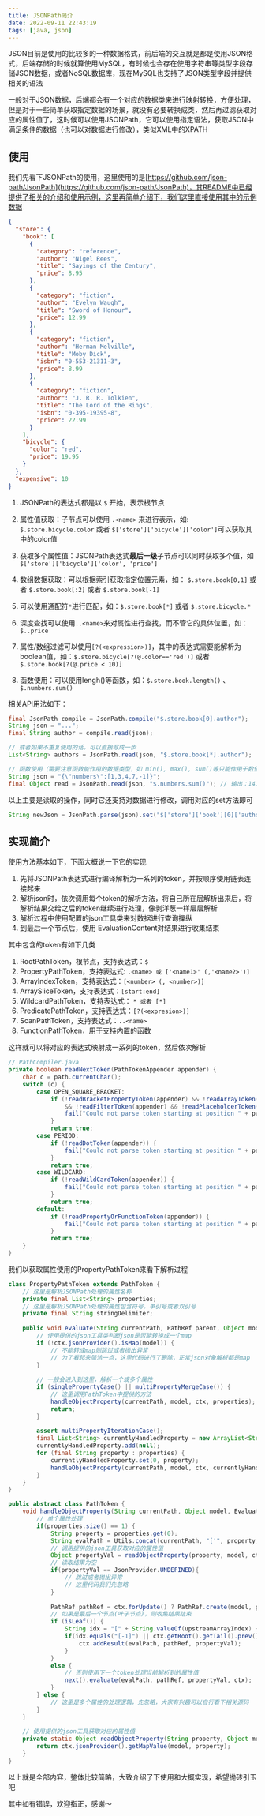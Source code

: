 ```yaml
---
title: JSONPath简介
date: 2022-09-11 22:43:19
tags: [java, json]
---
```


JSON目前是使用的比较多的一种数据格式，前后端的交互就是都是使用JSON格式，后端存储的时候就算使用MySQL，有时候也会存在使用字符串等类型字段存储JSON数据，或者NoSQL数据库，现在MySQL也支持了JSON类型字段并提供相关的语法

一般对于JSON数据，后端都会有一个对应的数据类来进行映射转换，方便处理，但是对于一些简单获取指定数据的场景，就没有必要转换成类，然后再过滤获取对应的属性值了，这时候可以使用JSONPath，它可以使用指定语法，获取JSON中满足条件的数据（也可以对数据进行修改），类似XML中的XPATH

<!-- more -->

## 使用

我们先看下JSONPath的使用，这里使用的是[https://github.com/json-path/JsonPath](https://github.com/json-path/JsonPath)，其README中已经提供了相关的介绍和使用示例，这里再简单介绍下，我们这里直接使用其中的示例数据

```json
{
  "store": {
    "book": [
      {
        "category": "reference",
        "author": "Nigel Rees",
        "title": "Sayings of the Century",
        "price": 8.95
      },
      {
        "category": "fiction",
        "author": "Evelyn Waugh",
        "title": "Sword of Honour",
        "price": 12.99
      },
      {
        "category": "fiction",
        "author": "Herman Melville",
        "title": "Moby Dick",
        "isbn": "0-553-21311-3",
        "price": 8.99
      },
      {
        "category": "fiction",
        "author": "J. R. R. Tolkien",
        "title": "The Lord of the Rings",
        "isbn": "0-395-19395-8",
        "price": 22.99
      }
    ],
    "bicycle": {
      "color": "red",
      "price": 19.95
    }
  },
  "expensive": 10
}
```

1. JSONPath的表达式都是以 `$` 开始，表示根节点

2. 属性值获取：子节点可以使用 `.<name>` 来进行表示，如: `$.store.bicycle.color`  或者 `$['store']['bicycle']['color']`可以获取其中的color值

3. 获取多个属性值：JSONPath表达式**最后一级**子节点可以同时获取多个值，如 `$['store']['bicycle']['color', 'price']`
4. 数组数据获取：可以根据索引获取指定位置元素，如： `$.store.book[0,1]` 或者 `$.store.book[:2]` 或者 `$.store.book[-1]`
5. 可以使用通配符`*`进行匹配，如：`$.store.book[*]` 或者 `$.store.bicycle.*`
6. 深度查找可以使用`..<name>`来对属性进行查找，而不管它的具体位置，如：`$..price`
7. 属性/数组过滤可以使用`[?(<expression>)]`，其中的表达式需要能解析为boolean值，如：`$.store.bicycle[?(@.color=='red')]` 或者 `$.store.book[?(@.price < 10)]`
8. 函数使用：可以使用lengh()等函数，如：`$.store.book.length()` 、`$.numbers.sum()`

相关API用法如下：

```java
final JsonPath compile = JsonPath.compile("$.store.book[0].author");
String json = "...";
final String author = compile.read(json);

// 或者如果不重复使用的话，可以直接写成一步
List<String> authors = JsonPath.read(json, "$.store.book[*].author");

// 函数使用（需要注意函数能作用的数据类型，如 min(), max(), sum()等只能作用于数值数组）
String json = "{\"numbers\":[1,3,4,7,-1]}";
final Object read = JsonPath.read(json, "$.numbers.sum()"); // 输出：14.0
```



以上主要是读取的操作，同时它还支持对数据进行修改，调用对应的set方法即可

```java
String newJson = JsonPath.parse(json).set("$['store']['book'][0]['author']", "Paul").jsonString();
```

## 实现简介

使用方法基本如下，下面大概说一下它的实现

1. 先将JSONPath表达式进行编译解析为一系列的token，并按顺序使用链表连接起来
2. 解析json时，依次调用每个token的解析方法，将自己所在层解析出来后，将解析结果交给之后的token继续进行处理，像剥洋葱一样层层解析
3. 解析过程中使用配置的json工具类来对数据进行查询操纵
4. 到最后一个节点后，使用 EvaluationContent对结果进行收集结束

其中包含的token有如下几类

1. RootPathToken，根节点，支持表达式：`$`
2. PropertyPathToken，支持表达式: `.<name> 或 ['<name1>' (,'<name2>')] `
3. ArrayIndexToken，支持表达式：`[<number> (, <number>)]`
4. ArraySliceToken，支持表达式：`[start:end]`
5. WildcardPathToken，支持表达式： `* 或者 [*]`
6. PredicatePathToken，支持表达式：`[?(<expresion>)]`
7. ScanPathToken，支持表达式：`..<name>`
8. FunctionPathToken，用于支持内置的函数

这样就可以将对应的表达式映射成一系列的token，然后依次解析

```java
// PathCompiler.java
private boolean readNextToken(PathTokenAppender appender) {
    char c = path.currentChar();
    switch (c) {
        case OPEN_SQUARE_BRACKET:
            if (!readBracketPropertyToken(appender) && !readArrayToken(appender) && !readWildCardToken(appender)
                && !readFilterToken(appender) && !readPlaceholderToken(appender)) {
                fail("Could not parse token starting at position " + path.position() + ". Expected ?, ', 0-9, * ");
            }
            return true;
        case PERIOD:
            if (!readDotToken(appender)) {
                fail("Could not parse token starting at position " + path.position());
            }
            return true;
        case WILDCARD:
            if (!readWildCardToken(appender)) {
                fail("Could not parse token starting at position " + path.position());
            }
            return true;
        default:
            if (!readPropertyOrFunctionToken(appender)) {
                fail("Could not parse token starting at position " + path.position());
            }
            return true;
    }
}
```

我们以获取属性使用的PropertyPathToken来看下解析过程

```java
class PropertyPathToken extends PathToken {
    // 这里是解析JSONPath处理的属性名称
    private final List<String> properties;
    // 这里是解析JSONPath处理的属性包含符号，单引号或者双引号
    private final String stringDelimiter;
    
    public void evaluate(String currentPath, PathRef parent, Object model, EvaluationContextImpl ctx) {
        // 使用提供的json工具类判断json是否能转换成一个map
        if (!ctx.jsonProvider().isMap(model)) {
            // 不能转成map则跳过或者抛出异常
            // 为了看起来简洁一点，这里代码进行了删除，正常json对象解析都是map
        }
    
        // 一般会进入到这里，解析一个或多个属性
        if (singlePropertyCase() || multiPropertyMergeCase()) {
            // 这里调用PathToken中提供的方法
            handleObjectProperty(currentPath, model, ctx, properties);
            return;
        }
    
        assert multiPropertyIterationCase();
        final List<String> currentlyHandledProperty = new ArrayList<String>(1);
        currentlyHandledProperty.add(null);
        for (final String property : properties) {
            currentlyHandledProperty.set(0, property);
            handleObjectProperty(currentPath, model, ctx, currentlyHandledProperty);
        }
    }
}
```



```java
public abstract class PathToken {
    void handleObjectProperty(String currentPath, Object model, EvaluationContextImpl ctx, List<String> properties) {
        // 单个属性处理
        if(properties.size() == 1) {
            String property = properties.get(0);
            String evalPath = Utils.concat(currentPath, "['", property, "']");
            // 调用提供的json工具获取对应的属性值
            Object propertyVal = readObjectProperty(property, model, ctx);
            // 读取结果为空
            if(propertyVal == JsonProvider.UNDEFINED){
                // 跳过或者抛出异常
                // 这里代码我们先忽略
            }
            
            PathRef pathRef = ctx.forUpdate() ? PathRef.create(model, property) : PathRef.NO_OP;
            // 如果是最后一个节点(叶子节点)，则收集结果结束
            if (isLeaf()) {
                String idx = "[" + String.valueOf(upstreamArrayIndex) + "]";
                if(idx.equals("[-1]") || ctx.getRoot().getTail().prev().getPathFragment().equals(idx)){
                    ctx.addResult(evalPath, pathRef, propertyVal);
                }
            }
            else {
                // 否则使用下一个token处理当前解析到的属性值
                next().evaluate(evalPath, pathRef, propertyVal, ctx);
            }
        } else {
            // 这里是多个属性的处理逻辑，先忽略，大家有兴趣可以自行看下相关源码
        }
    }
    
    // 使用提供的json工具获取对应的属性值
    private static Object readObjectProperty(String property, Object model, EvaluationContextImpl ctx) {
        return ctx.jsonProvider().getMapValue(model, property);
    }
}


```

以上就是全部内容，整体比较简略，大致介绍了下使用和大概实现，希望抛砖引玉吧

其中如有错误，欢迎指正，感谢～
